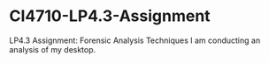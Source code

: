 # CI4710-LP4.3-Assignment
LP4.3 Assignment: Forensic Analysis Techniques
I am conducting an analysis of my desktop.
